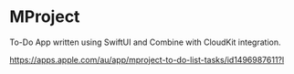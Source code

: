 # MProject

To-Do App written using SwiftUI and Combine with CloudKit integration.

https://apps.apple.com/au/app/mproject-to-do-list-tasks/id1496987611?l
